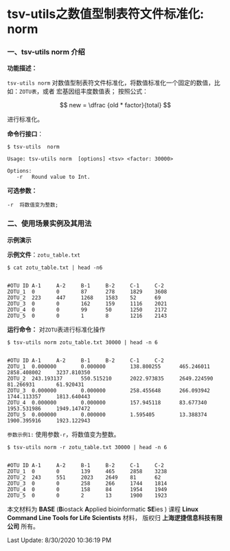 # tsv-utils之数值型制表符文件标准化: norm

### 一、tsv-utils norm 介绍

**功能描述：**

`tsv-utils norm`  对数值型制表符文件标准化，将数值标准化一个固定的数值，比如：`ZOTU表`，或者 宏基因组丰度数值表； 按照公式：

$$
new =  \dfrac {old * factor}{total}
$$

进行标准化。

**命令行接口**：

    $ tsv-utils  norm
    
    Usage: tsv-utils norm  [options] <tsv> <factor: 30000>
    
    Options:
       -r   Round value to Int.

**可选参数：**

    -r  将数值变为整数;


### 二、使用场景实例及其用法

**示例演示**

**示例文件**：`zotu_table.txt`

    $ cat zotu_table.txt | head -n6


    #OTU ID A-1     A-2     B-1     B-2     C-1     C-2
    ZOTU_1  0       0       87      278     1829    3608
    ZOTU_2  223     447     1268    1583    52      69
    ZOTU_3  0       0       162     159     1116    2021
    ZOTU_4  0       0       99      50      1250    2172
    ZOTU_5  0       0       1       8       1216    2143


**运行命令：** 对`ZOTU`表进行标准化操作

    $ tsv-utils norm zotu_table.txt 30000 | head -n 6


    #OTU ID A-1     A-2     B-1     B-2     C-1     C-2
    ZOTU_1  0.000000        0.000000        138.800255      465.246011      2858.408002     3237.810350
    ZOTU_2  243.193137      550.515210      2022.973835     2649.224590     81.266931       61.920431
    ZOTU_3  0.000000        0.000000        258.455648      266.093942      1744.113357     1813.640443
    ZOTU_4  0.000000        0.000000        157.945118      83.677340       1953.531986     1949.147472
    ZOTU_5  0.000000        0.000000        1.595405        13.388374       1900.395916     1923.122943

`参数示例1:` 使用参数`-r`，将数值变为整数。

    $ tsv-utils norm -r zotu_table.txt 30000 | head -n 6


    #OTU ID A-1     A-2     B-1     B-2     C-1     C-2
    ZOTU_1  0       0       139     465     2858    3238
    ZOTU_2  243     551     2023    2649    81      62
    ZOTU_3  0       0       258     266     1744    1814
    ZOTU_4  0       0       158     84      1954    1949
    ZOTU_5  0       0       2       13      1900    1923


本文材料为 **BASE** (**B**iostack **A**pplied bioinformatic **SE**ies ) 课程 **Linux Command Line Tools for Life Scientists** 材料， 版权归 **上海逻捷信息科技有限公司** 所有。

Last Update: 8/30/2020 10:36:19 PM


